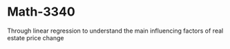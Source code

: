 # Math-3340
Through linear regression to understand the main influencing factors of real estate price change
